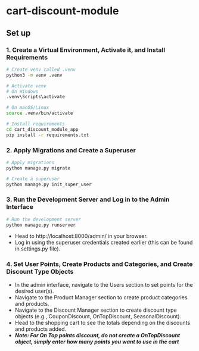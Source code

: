 # cart-discount-module

## Set up

### 1. Create a Virtual Environment, Activate it, and Install Requirements

```bash
# Create venv called .venv
python3 -m venv .venv

# Activate venv
# On Windows
.venv\Scripts\activate

# On macOS/Linux
source .venv/bin/activate

# Install requirements
cd cart_discount_module_app
pip install -r requirements.txt
```

### 2.  Apply Migrations and Create a Superuser

```bash
# Apply migrations
python manage.py migrate

# Create a superuser
python manage.py init_super_user
```

### 3. Run the Development Server and Log in to the Admin Interface

```bash
# Run the development server
python manage.py runserver
```

- Head to http://localhost:8000/admin/ in your browser.
- Log in using the superuser credentials created earlier (this can be found in settings.py file).

### 4. Set User Points, Create Products and Categories, and Create Discount Type Objects

- In the admin interface, navigate to the Users section to set points for the desired user(s).
- Navigate to the Product Manager section to create product categories and products.
- Navigate to the Discount Manager section to create discount type objects (e.g., CouponDiscount, OnTopDiscount, SeasonalDiscount).
- Head to the shopping cart to see the totals depending on the discounts and products added.
- ***Note: For On Top points discount, do not create a OnTopDiscount object, simply enter how many points you want to use in the cart***

